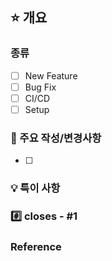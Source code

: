 ## ⭐ 개요

### 종류
- [ ] New Feature
- [ ] Bug Fix
- [ ] CI/CD
- [ ] Setup

### 📑 주요 작성/변경사항
- [ ] 


### 💡 특이 사항

### #️⃣ closes - #1

### Reference